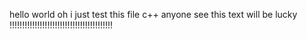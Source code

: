 hello world 
oh i just test this file c++ 
anyone see this text will be lucky 
!!!!!!!!!!!!!!!!!!!!!!!!!!!!!!!!!!!!!!!!!
